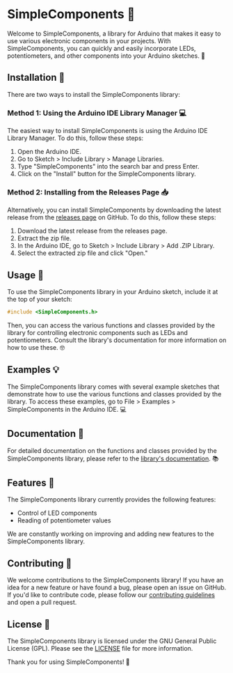 # SimpleComponents 🔌

Welcome to SimpleComponents, a library for Arduino that makes it easy to use various electronic components in your projects. With SimpleComponents, you can quickly and easily incorporate LEDs, potentiometers, and other components into your Arduino sketches. 🚀

## Installation 💾

There are two ways to install the SimpleComponents library:

### Method 1: Using the Arduino IDE Library Manager 💻


The easiest way to install SimpleComponents is using the Arduino IDE Library Manager. To do this, follow these steps:

1. Open the Arduino IDE.
2. Go to Sketch > Include Library > Manage Libraries.
3. Type "SimpleComponents" into the search bar and press Enter.
4. Click on the "Install" button for the SimpleComponents library.

### Method 2: Installing from the Releases Page 📥

Alternatively, you can install SimpleComponents by downloading the latest release from the [releases page](https://github.com/ArchontisKostis/SimpleComponents/releases) on GitHub. To do this, follow these steps:

1. Download the latest release from the releases page.
2. Extract the zip file.
3. In the Arduino IDE, go to Sketch > Include Library > Add .ZIP Library.
4. Select the extracted zip file and click "Open."

## Usage 🤖

To use the SimpleComponents library in your Arduino sketch, include it at the top of your sketch:

```cpp
#include <SimpleComponents.h>
```
Then, you can access the various functions and classes provided by the library for controlling electronic components such as LEDs and potentiometers. Consult the library's documentation for more information on how to use these. 🤓

## Examples 💡

The SimpleComponents library comes with several example sketches that demonstrate how to use the various functions and classes provided by the library. To access these examples, go to File > Examples > SimpleComponents in the Arduino IDE. 💻

## Documentation 📖

For detailed documentation on the functions and classes provided by the SimpleComponents library, please refer to the [library's documentation](https://archontiskostis.github.io/SimpleComponents/docs). 📚

## Features 💪

The SimpleComponents library currently provides the following features:

- Control of LED components
- Reading of potentiometer values

We are constantly working on improving and adding new features to the SimpleComponents library.

## Contributing 🤝

We welcome contributions to the SimpleComponents library! If you have an idea for a new feature or have found a bug, please open an issue on GitHub. If you'd like to contribute code, please follow our [contributing guidelines](https://github.com/ArchontisKostis/SimpleComponents/blob/main/docs/contributing.md) and open a pull request.

## License 📜

The SimpleComponents library is licensed under the GNU General Public License (GPL). Please see the [LICENSE](LICENSE) file for more information.

Thank you for using SimpleComponents! 🙌

